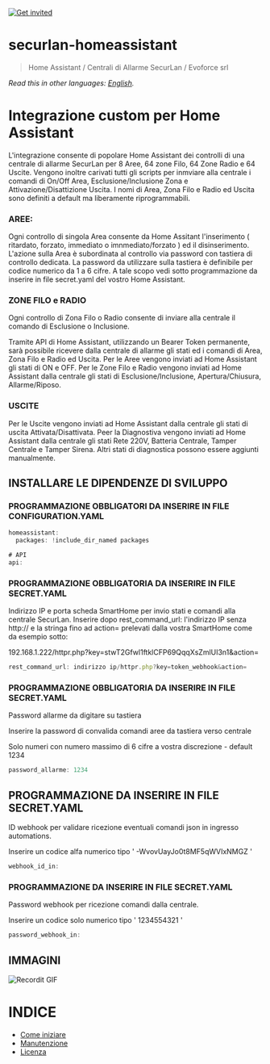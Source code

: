 [![Get invited](https://slack.developers.italia.it/badge.svg)](https://securlan.it/supporto/)

# securlan-homeassistant

> Home Assistant / Centrali di Allarme SecurLan / Evoforce srl

*Read this in other languages: [English](README.EN.md).*

# Integrazione custom per Home Assistant
L'integrazione consente di popolare Home Assistant dei controlli di una centrale di allarme SecurLan per 8 Aree, 64 zone Filo, 64 Zone Radio e 64 Uscite.
Vengono inoltre carivati tutti gli scripts per inmviare alla centrale i comandi di On/Off Area, Esclusione/Inclusione Zona e Attivazione/Disattizione Uscita.
I nomi di Area, Zona Filo e Radio ed Uscita sono definiti a default ma liberamente riprogrammabili.

### AREE:
Ogni controllo di singola Area consente da Home Assitant l'inserimento ( ritardato, forzato, immediato o imnmediato/forzato ) ed il disinserimento.
L'azione sulla Area è subordinata al controllo via password con tastiera di controllo dedicata.
La password da utilizzare sulla tastiera è definibile per codice numerico da 1 a 6 cifre.
A tale scopo vedi sotto programmazione da inserire in file secret.yaml del vostro Home Assistant.

### ZONE FILO e RADIO
Ogni controllo di Zona Filo o Radio consente di inviare alla centrale il comando di Esclusione o Inclusione.

Tramite API di Home Assistant, utilizzando un Bearer Token permanente, sarà possibile ricevere dalla centrale di allarme gli stati ed i comandi di Area, Zona Filo e Radio ed Uscita.
Per le Aree vengono inviati ad Home Assistant gli stati di ON e OFF.
Per le Zone Filo e Radio vengono inviati ad Home Assistant dalla centrale gli stati di Esclusione/Inclusione, Apertura/Chiusura, Allarme/Riposo.

### USCITE
Per le Uscite vengono inviati ad Home Assistant dalla centrale gli stati di uscita Attivata/Disattivata.
Peer la Diagnostiva vengono inviati ad Home Assistant dalla centrale gli stati Rete 220V, Batteria Centrale, Tamper Centrale e Tamper Sirena.
Altri stati di diagnostica possono essere aggiunti manualmente.


## INSTALLARE LE DIPENDENZE DI SVILUPPO
### PROGRAMMAZIONE OBBLIGATORI DA INSERIRE IN FILE CONFIGURATION.YAML

```js
homeassistant:
  packages: !include_dir_named packages

# API
api:
```


### PROGRAMMAZIONE OBBLIGATORIA DA INSERIRE IN FILE SECRET.YAML

Indirizzo IP e porta scheda SmartHome per invio stati e comandi alla centrale SecurLan.
Inserire dopo  rest_command_url:  l'indirizzo IP senza http:// e la stringa fino ad action=  prelevati dalla vostra SmartHome come da esempio sotto:

192.168.1.222/httpr.php?key=stwT2Gfwl1ftklCFP69QqqXsZmlUI3n1&action=

```js
rest_command_url: indirizzo ip/httpr.php?key=token_webhook&action=
```

### PROGRAMMAZIONE OBBLIGATORIA DA INSERIRE IN FILE SECRET.YAML

Password allarme da digitare su tastiera

Inserire la password di convalida comandi aree da tastiera verso centrale

Solo numeri con numero massimo di 6 cifre a vostra discrezione - default 1234

```js
password_allarme: 1234
```

## PROGRAMMAZIONE DA INSERIRE IN FILE SECRET.YAML

ID webhook per validare ricezione eventuali comandi json in ingresso automations.

Inserire un codice alfa numerico tipo ' -WvovUayJo0t8MF5qWVIxNMGZ '

```js
webhook_id_in:
```

### PROGRAMMAZIONE DA INSERIRE IN FILE SECRET.YAML

Password webhook per ricezione comandi dalla centrale.

Inserire un codice solo numerico tipo ' 1234554321 '

```js
password_webhook_in: 
```





## IMMAGINI

![Recordit GIF](http://g.recordit.co/iLN6A0vSD8.gif)


# INDICE

- [Come iniziare](#come-iniziare)
- [Manutenzione](#manutenzione)
- [Licenza](#licenza)



